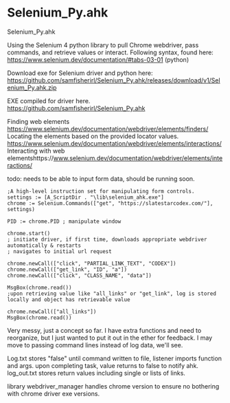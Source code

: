 # Selenium_Py.ahk
Selenium_Py.ahk

Using the Selenium 4 python library to pull Chrome webdriver, pass commands, and retrieve values or interact.
Following syntax, found here: https://www.selenium.dev/documentation/#tabs-03-01 (python)

Download exe for Selenium driver and python here: https://github.com/samfisherirl/Selenium_Py.ahk/releases/download/v1/Selenium_Py.ahk.zip

EXE compiled for driver here. https://github.com/samfisherirl/Selenium_Py.ahk

Finding web elements https://www.selenium.dev/documentation/webdriver/elements/finders/
Locating the elements based on the provided locator values. https://www.selenium.dev/documentation/webdriver/elements/interactions/
Interacting with web elementshttps://www.selenium.dev/documentation/webdriver/elements/interactions/

todo: needs to be able to input form data, should be running soon.

```autohotkey
;A high-level instruction set for manipulating form controls.
settings := [A_ScriptDir . "\lib\selenium_ahk.exe"]
chrome := Selenium.Commands(["get", "https://slatestarcodex.com/"], settings)

PID := chrome.PID ; manipulate window

chrome.start()
; initiate driver, if first time, downloads appropriate webdriver automatically & restarts
; navigates to initial url request

chrome.newCall(["click", "PARTIAL_LINK_TEXT", "CODEX"])
chrome.newCall(["get_link", "ID", "a"])
chrome.newCall(["click", "CLASS_NAME", "data"])

MsgBox(chrome.read())
;upon retrieving value like "all_links" or "get_link", log is stored locally and object has retrievable value

chrome.newCall(["all_links"])
MsgBox(chrome.read())
```

Very messy, just a concept so far. I have extra functions and need to reorganize, but I just wanted to put it out in the ether for feedback. I may move to passing command lines instead of log data, we'll see.

Log.txt stores "false" until command written to file, listener imports function and args. upon completing task, value returns to false to notify ahk.
log_out.txt stores return values including single or lists of links.

library webdriver_manager handles chrome version to ensure no bothering with chrome driver exe versions.

